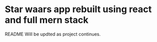 # Star waars app rebuilt using react and full mern stack


README Will be updted as project continues.
